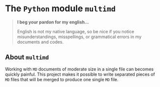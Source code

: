 The `Python` module `multimd`
=============================


> **I beg your pardon for my english...**
>
> English is not my native language, so be nice if you notice misunderstandings, misspellings, or grammatical errors in my documents and codes.


About `multimd`
---------------

Working with `MD` documents of moderate size in a single file can becomes quickly painful. This project makes it possible to write separated pieces of `MD` files that will be merged to produce one single  `MD` file.


<!-- :tutorial-START: -->
<!-- :tutorial-END: -->


<!-- :version-START: -->
<!-- :version-END: -->
